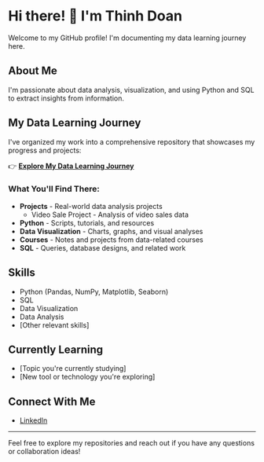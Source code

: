 # Hi there! 👋 I'm Thinh Doan

Welcome to my GitHub profile! I'm documenting my data learning journey here.

## About Me
I'm passionate about data analysis, visualization, and using Python and SQL to extract insights from information.

## My Data Learning Journey
I've organized my work into a comprehensive repository that showcases my progress and projects:

👉 [**Explore My Data Learning Journey**](https://github.com/tdoan123/data-learning-journey)

### What You'll Find There:

- **Projects** - Real-world data analysis projects
  - Video Sale Project - Analysis of video sales data
- **Python** - Scripts, tutorials, and resources
- **Data Visualization** - Charts, graphs, and visual analyses
- **Courses** - Notes and projects from data-related courses
- **SQL** - Queries, database designs, and related work

## Skills
- Python (Pandas, NumPy, Matplotlib, Seaborn)
- SQL
- Data Visualization
- Data Analysis
- [Other relevant skills]

## Currently Learning
- [Topic you're currently studying]
- [New tool or technology you're exploring]

## Connect With Me
- [LinkedIn](https://linkedin.com/in/thinhdoan)


---

Feel free to explore my repositories and reach out if you have any questions or collaboration ideas!
